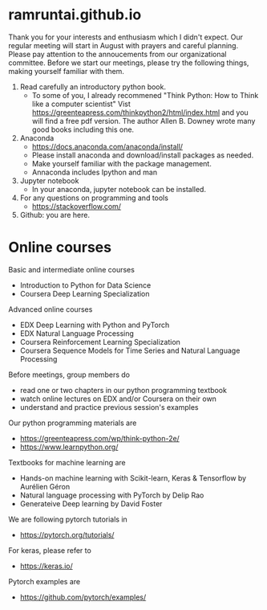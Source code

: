 # ramruntai.github.io

Thank you for your interests and enthusiasm which I didn't expect. 
Our regular meeting will start in August with prayers and careful planning.
Please pay attention to the annoucements from our organizational committee.
Before we start our meetings, please try the following things, making yourself familiar with 
them.

1. Read carefully an introductory python book. 
   - To some of you, I already recommened "Think Python: How to Think like a computer scientist"
   Vist https://greenteapress.com/thinkpython2/html/index.html and you will find a free pdf version.
   The author Allen B. Downey wrote many good books including this one.
1. Anaconda
   - https://docs.anaconda.com/anaconda/install/
   - Please install anaconda and download/install packages as needed.
   - Make yourself familiar with the package management.
   - Annaconda includes Ipython and man
1. Jupyter notebook
   - In your anaconda, jupyter notebook can be installed.
1. For any questions on programming and tools
   - https://stackoverflow.com/
1. Github: you are here.


# Online courses
Basic and intermediate online courses
* Introduction to Python for Data Science
* Coursera Deep Learning Specialization

Advanced online courses
* EDX Deep Learning with Python and PyTorch 
* EDX Natural Language Processing
* Coursera Reinforcement Learning Specialization
* Coursera Sequence Models for Time Series and Natural Language Processing

Before meetings, group members do
* read one or two chapters in our python programming textbook
* watch online lectures on EDX and/or Coursera on their own
* understand and practice previous session's examples

Our python programming materials are
* https://greenteapress.com/wp/think-python-2e/
* https://www.learnpython.org/

Textbooks for machine learning are
* Hands-on machine learning with Scikit-learn, Keras & Tensorflow by Aurélien Géron
* Natural language processing with PyTorch by Delip Rao
* Generateive Deep learning by David Foster

We are following pytorch tutorials in 
* https://pytorch.org/tutorials/

For keras, please refer to
* https://keras.io/

Pytorch examples are 
* https://github.com/pytorch/examples/




<!--
**r3cubed/r3cubed** is a ✨ _special_ ✨ repository because its `README.md` (this file) appears on your GitHub profile.

Here are some ideas to get you started:

- 🔭 I’m currently working on ...
- 🌱 I’m currently learning ...
- 👯 I’m looking to collaborate on ...
- 🤔 I’m looking for help with ...
- 💬 Ask me about ...
- 📫 How to reach me: ...
- 😄 Pronouns: ...
- ⚡ Fun fact: ...
-->
